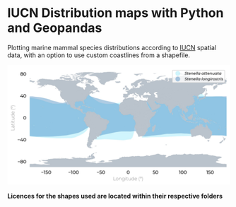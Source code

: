 # IUCN Distribution maps with Python and Geopandas

Plotting marine mammal species distributions according to [IUCN](https://www.iucnredlist.org) spatial data, with an option to use custom coastlines from a shapefile.

![Example map](https://github.com/ArturoBell/IUCN-Dist_py/blob/master/Dist.jpg)

**Licences for the shapes used are located within their respective folders**
